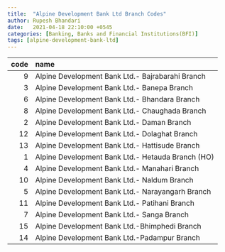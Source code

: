 ```yaml
---
title:  "Alpine Development Bank Ltd Branch Codes"
author: Rupesh Bhandari
date:   2021-04-18 22:10:00 +0545
categories: [Banking, Banks and Financial Institutions(BFI)]
tags: [alpine-development-bank-ltd]
---
```


|   code | name                                              |
|-------:|:--------------------------------------------------|
|      9 | Alpine Development Bank Ltd.- Bajrabarahi Branch  |
|      3 | Alpine Development Bank Ltd.- Banepa Branch       |
|      6 | Alpine Development Bank Ltd.- Bhandara Branch     |
|      8 | Alpine Development Bank Ltd.- Chaughada Branch    |
|      2 | Alpine Development Bank Ltd.- Daman Branch        |
|     12 | Alpine Development Bank Ltd.- Dolaghat Branch     |
|     13 | Alpine Development Bank Ltd.- Hattisude Branch    |
|      1 | Alpine Development Bank Ltd.- Hetauda Branch (HO) |
|      4 | Alpine Development Bank Ltd.- Manahari Branch     |
|     10 | Alpine Development Bank Ltd.- Naldum Branch       |
|      5 | Alpine Development Bank Ltd.- Narayangarh Branch  |
|     11 | Alpine Development Bank Ltd.- Patihani Branch     |
|      7 | Alpine Development Bank Ltd.- Sanga Branch        |
|     15 | Alpine Development Bank Ltd.-Bhimphedi Branch     |
|     14 | Alpine Development Bank Ltd.-Padampur Branch      |